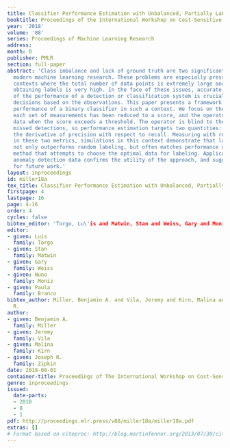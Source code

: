 ```yaml
---
title: Classifier Performance Estimation with Unbalanced, Partially Labeled Data
booktitle: Proceedings of the International Workshop on Cost-Sensitive Learning (COST2018)
year: '2018'
volume: '88'
series: Proceedings of Machine Learning Research
address: 
month: 0
publisher: PMLR
section: full-paper
abstract: 'Class imbalance and lack of ground truth are two significant problems in
  modern machine learning research. These problems are especially pressing in operational
  contexts where the total number of data points is extremely large and the cost of
  obtaining labels is very high. In the face of these issues, accurate estimation
  of the performance of a detection or classification system is crucial to inform
  decisions based on the observations. This paper presents a framework for estimating
  performance of a binary classifier in such a context. We focus on the scenario where
  each set of measurements has been reduced to a score, and the operator only investigates
  data when the score exceeds a threshold. The operator is blind to the number of
  missed detections, so performance estimation targets two quantities: recall and
  the derivative of precision with respect to recall. Measuring with respect to error
  in these two metrics, simulations in this context demonstrate that labeling outliers
  not only outperforms random labeling, but often matches performance of an adaptive
  method that attempts to choose the optimal data for labeling. Application to real
  anomaly detection data confirms the utility of the approach, and suggests direction
  for future work.'
layout: inproceedings
id: miller18a
tex_title: Classifier Performance Estimation with Unbalanced, Partially Labeled Data
firstpage: 4
lastpage: 16
page: 4-16
order: 4
cycles: false
bibtex_editor: 'Torgo, Lu\'is and Matwin, Stan and Weiss, Gary and Moniz, Nuno and Branco, Paula'
editor: 
- given: Luís
  family: Torgo
- given: Stan
  family: Matwin
- given: Gary
  family: Weiss
- given: Nuno
  family: Moniz
- given: Paula
  family: Branco
bibtex_author: Miller, Benjamin A. and Vila, Jeremy and Kirn, Malina and Zipkin, Joseph
  R.
author:
- given: Benjamin A.
  family: Miller
- given: Jeremy
  family: Vila
- given: Malina
  family: Kirn
- given: Joseph R.
  family: Zipkin
date: 2018-08-01
container-title: Proceedings of The International Workshop on Cost-Sensitive Learning
genre: inproceedings
issued:
  date-parts:
  - 2018
  - 8
  - 1
pdf: http://proceedings.mlr.press/v88/miller18a/miller18a.pdf
extras: []
# Format based on citeproc: http://blog.martinfenner.org/2013/07/30/citeproc-yaml-for-bibliographies/
---
```

